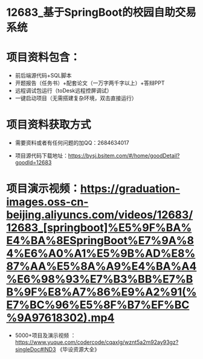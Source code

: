 #   12683_基于SpringBoot的校园自助交易系统

#   项目资料包含：
*    前后端源代码+SQL脚本
*    开题报告（任务书）+配套论文（一万字两千字以上）+答辩PPT
*   远程调试包运行（toDesk远程控屏调试）
*   一键启动项目（无需搭建复杂环境，双击直接运行）


#   项目资料获取方式
*   需要资料或者有任何问题的加QQ：2684634017

*   项目源代码下载地址：https://bysj.bsitem.com/#/home/goodDetail?goodId=12683

#  项目演示视频：https://graduation-images.oss-cn-beijing.aliyuncs.com/videos/12683/12683_[springboot]%E5%9F%BA%E4%BA%8ESpringBoot%E7%9A%84%E6%A0%A1%E5%9B%AD%E8%87%AA%E5%8A%A9%E4%BA%A4%E6%98%93%E7%B3%BB%E7%BB%9F%E8%A7%86%E9%A2%91(%E7%BC%96%E5%8F%B7%EF%BC%9A97618302).mp4

*  5000+项目及演示视频 ：https://www.yuque.com/codercode/cqaxlg/wznt5a2m92ay93gz?singleDoc#lND3 《毕设资源大全》
